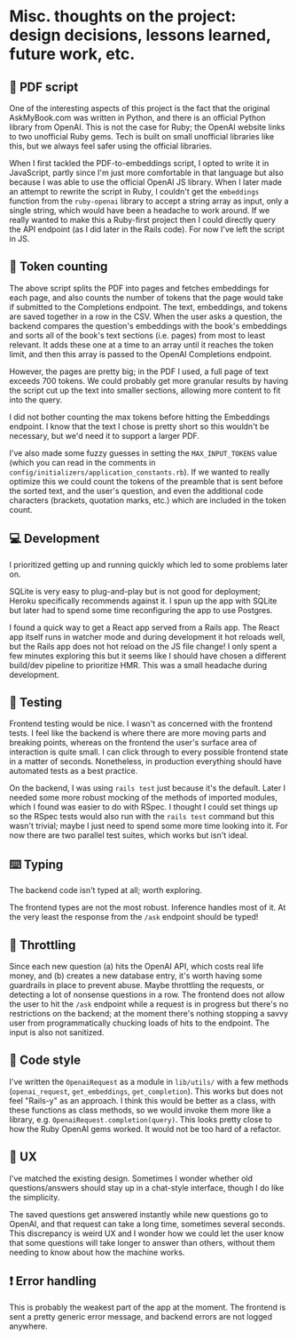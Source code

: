 # Misc. thoughts on the project: design decisions, lessons learned, future work, etc.

## 📝 PDF script

One of the interesting aspects of this project is the fact that the original AskMyBook.com was written in Python, and there is an official Python library from OpenAI. This is not the case for Ruby; the OpenAI website links to two unofficial Ruby gems. Tech is built on small unofficial libraries like this, but we always feel safer using the official libraries.

When I first tackled the PDF-to-embeddings script, I opted to write it in JavaScript, partly since I'm just more comfortable in that language but also because I was able to use the official OpenAI JS library. When I later made an attempt to rewrite the script in Ruby, I couldn't get the `embeddings` function from the `ruby-openai` library to accept a string array as input, only a single string, which would have been a headache to work around. If we really wanted to make this a Ruby-first project then I could directly query the API endpoint (as I did later in the Rails code). For now I've left the script in JS.

## 🧮 Token counting

The above script splits the PDF into pages and fetches embeddings for each page, and also counts the number of tokens that the page would take if submitted to the Completions endpoint. The text, embeddings, and tokens are saved together in a row in the CSV. When the user asks a question, the backend compares the question's embeddings with the book's embeddings and sorts all of the book's text sections (i.e. pages) from most to least relevant. It adds these one at a time to an array until it reaches the token limit, and then this array is passed to the OpenAI Completions endpoint.

However, the pages are pretty big; in the PDF I used, a full page of text exceeds 700 tokens. We could probably get more granular results by having the script cut up the text into smaller sections, allowing more content to fit into the query.

I did not bother counting the max tokens before hitting the Embeddings endpoint. I know that the text I chose is pretty short so this wouldn't be necessary, but we'd need it to support a larger PDF.

I've also made some fuzzy guesses in setting the `MAX_INPUT_TOKENS` value (which you can read in the comments in `config/initializers/application_constants.rb`). If we wanted to really optimize this we could count the tokens of the preamble that is sent before the sorted text, and the user's question, and even the additional code characters (brackets, quotation marks, etc.) which are included in the token count.

## 💻 Development

I prioritized getting up and running quickly which led to some problems later on.

SQLite is very easy to plug-and-play but is not good for deployment; Heroku specifically recommends against it. I spun up the app with SQLite but later had to spend some time reconfiguring the app to use Postgres.

I found a quick way to get a React app served from a Rails app. The React app itself runs in watcher mode and during development it hot reloads well, but the Rails app does not hot reload on the JS file change! I only spent a few minutes exploring this but it seems like I should have chosen a different build/dev pipeline to prioritize HMR. This was a small headache during development.

## 🤖 Testing

Frontend testing would be nice. I wasn't as concerned with the frontend tests. I feel like the backend is where there are more moving parts and breaking points, whereas on the frontend the user's surface area of interaction is quite small. I can click through to every possible frontend state in a matter of seconds. Nonetheless, in production everything should have automated tests as a best practice.

On the backend, I was using `rails test` just because it's the default. Later I needed some more robust mocking of the methods of imported modules, which I found was easier to do with RSpec. I thought I could set things up so the RSpec tests would also run with the `rails test` command but this wasn't trivial; maybe I just need to spend some more time looking into it. For now there are two parallel test suites, which works but isn't ideal.

## ⌨️ Typing

The backend code isn't typed at all; worth exploring.

The frontend types are not the most robust. Inference handles most of it. At the very least the response from the `/ask` endpoint should be typed!

## 📠 Throttling

Since each new question (a) hits the OpenAI API, which costs real life money, and (b) creates a new database entry, it's worth having some guardrails in place to prevent abuse. Maybe throttling the requests, or detecting a lot of nonsense questions in a row. The frontend does not allow the user to hit the `/ask` endpoint while a request is in progress but there's no restrictions on the backend; at the moment there's nothing stopping a savvy user from programmatically chucking loads of hits to the endpoint. The input is also not sanitized.

## 👔 Code style

I've written the `OpenaiRequest` as a module in `lib/utils/` with a few methods (`openai_request`, `get_embeddings`, `get_completion`). This works but does not feel "Rails-y" as an approach. I think this would be better as a class, with these functions as class methods, so we would invoke them more like a library, e.g. `OpenaiRequest.completion(query)`. This looks pretty close to how the Ruby OpenAI gems worked. It would not be too hard of a refactor.

## 👤 UX

I've matched the existing design. Sometimes I wonder whether old questions/answers should stay up in a chat-style interface, though I do like the simplicity.

The saved questions get answered instantly while new questions go to OpenAI, and that request can take a long time, sometimes several seconds. This discrepancy is weird UX and I wonder how we could let the user know that some questions will take longer to answer than others, without them needing to know about how the machine works.

## ❗ Error handling

This is probably the weakest part of the app at the moment. The frontend is sent a pretty generic error message, and backend errors are not logged anywhere.
